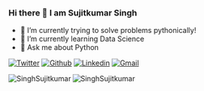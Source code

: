 
### Hi there 👋 I am Sujitkumar Singh



- 🔭 I’m currently trying to solve problems pythonically!
- 🌱 I’m currently learning Data Science
- 💬 Ask me about Python



[![Twitter](https://img.shields.io/badge/-Twitter-blue?&logo=Github&logoColor=wh)](https://twitter.com/sujitsofficial)
[![Github](https://img.shields.io/badge/-Github-000?&logo=Github&logoColor=white)](https://github.com/SinghSujitkumar)
[![Linkedin](https://img.shields.io/badge/-LinkedIn-blue?&logo=Linkedin&logoColor=white)](linkedin.com/in/sujitkumar-singh-747840171)
[![Gmail](https://img.shields.io/badge/-Gmail-c14438?&logo=Gmail&logoColor=white)](mailto:sujitkumarsingh3017@gmail.com)


<img align="left" src="https://github-readme-stats.vercel.app/api/top-langs/?username=SinghSujitkumar&layout=compact&hide=html&theme=blue-green" alt="SinghSujitkumar" />

<img align="left" src="https://github-readme-stats.vercel.app/api?username=SinghSujitkumar&show_icons=true&theme=blue-green" alt="SinghSujitkumar" />


